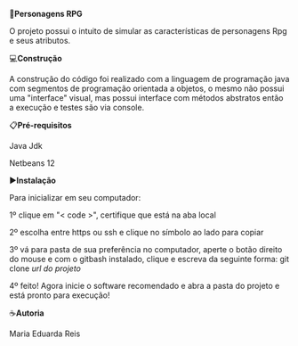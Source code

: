 🎯**Personagens RPG**

O projeto possui o intuito de simular as características de personagens Rpg e seus atributos.

💻**Construção**

A construção do código foi realizado com a linguagem de programação java
com segmentos de programação orientada a objetos, o mesmo não possui uma "interface" visual, mas possui interface com métodos abstratos
então a execução e testes são via console. 

📋**Pré-requisitos**

Java Jdk

Netbeans 12

▶️**Instalação**

Para inicializar em seu computador:

1º clique em "< code >", certifique que está na aba local

2º escolha entre https ou ssh e clique no símbolo ao lado para copiar

3º vá para pasta de sua preferência no computador, aperte o botão direito do mouse e com o gitbash
instalado, clique e escreva da seguinte forma: git clone *url do projeto*

4º feito! Agora inicie o software recomendado e abra a pasta do projeto e está pronto para execução!

☕**Autoria**

Maria Eduarda Reis





